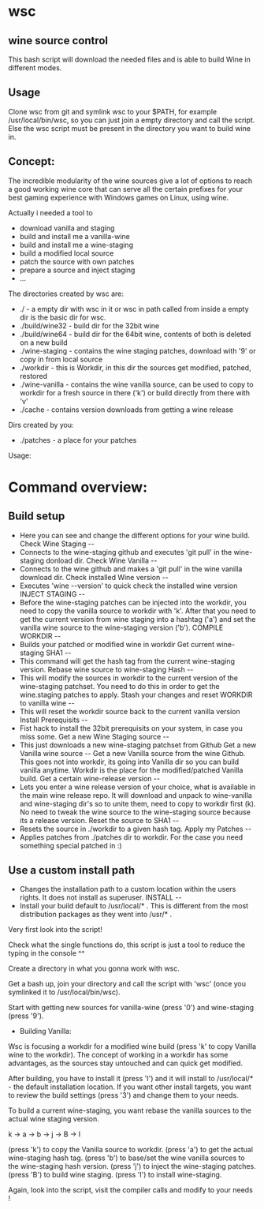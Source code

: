 # wsc
wine source control
--
This bash script will download the needed files and is able to build Wine in different modes.

Usage
--
Clone wsc from git and symlink wsc to your $PATH, for example /usr/local/bin/wsc, so you can just join a empty directory 
and call the script. Else the wsc script must be present in the directory you want to build wine in.

Concept:
--
The incredible modularity of the wine sources give a lot of options to reach a good working wine core that can serve all the 
certain prefixes for your best gaming experience with Windows games on Linux, using wine.

Actually i needed a tool to
- download vanilla and staging
- build and install me a vanilla-wine
- build and install me a wine-staging
- build a modified local source
- patch the source with own patches
- prepare a source and inject staging
- ...

The directories created by wsc are:

- ./              - a empty dir with wsc in it or wsc in path called from inside a empty dir is the basic dir for wsc.
- ./build/wine32  - build dir for the 32bit wine
- ./build/wine64  - build dir for the 64bit wine, contents of both is deleted on a new build
- ./wine-staging  - contains the wine staging patches, download with '9' or copy in from local source
- ./workdir       - this is Workdir, in this dir the sources get modified, patched, restored
- ./wine-vanilla  - contains the wine vanilla source, can be used to copy to workdir for a fresh source in there ('k') or build directly from there with 'v'
- ./cache         - contains version downloads from getting a wine release

Dirs created by you:
- ./patches       - a place for your patches

Usage:

Command overview:
==========================================================================================================

Build setup
--
- Here you can see and change the different options for your wine build.
Check Wine Staging
--
- Connects to the wine-staging github and executes 'git pull' in the wine-staging donload dir.
Check Wine Vanilla
--
- Connects to the wine github and makes a 'git pull' in the wine vanilla download dir.
Check installed Wine version
--
- Executes 'wine --version' to quick check the installed wine version
INJECT STAGING
--
- Before the wine-staging patches can be injected into the workdir, you need to copy the vanilla source to workdir with 'k'.
After that you need to get the current version from wine staging into a hashtag ('a') and set the vanilla wine source to the wine-staging version ('b').
COMPILE WORKDIR
--
- Builds your patched or modified wine in workdir
Get current wine-staging SHA1
--
- This command will get the hash tag from the current wine-staging version.
Rebase wine source to wine-staging Hash
--
- This will modify the sources in workdir to the current version of the wine-staging patchset.
You need to do this in order to get the wine.staging patches to apply.
Stash your changes and reset WORKDIR to vanilla wine
--
- This will reset the workdir source back to the current vanilla version
Install Prerequisits
--
- Fist hack to install the 32bit prerequisits on your system, in case you miss some.
Get a new Wine Staging source
--
- This just downloads a new wine-staging patchset from Github
Get a new Vanilla wine source
--
Get a new Vanilla source from the wine Github.
This goes not into workdir, its going into Vanilla dir so you can build vanilla anytime.
Workdir is the place for the modified/patched Vanilla build.
Get a certain wine-release version
--
- Lets you enter a wine release version of your choice, what is available in the main wine release repo. 
It will download and unpack to wine-vanilla and wine-staging dir's so to unite them, need to copy to workdir first (k).
No need to tweak the wine source to the wine-staging source because its a release version.
Reset the source to SHA1
--
- Resets the source in ./workdir to a given hash tag.
Apply my Patches
--
- Applies patches from ./patches dir to workdir.
For the case you need something special patched in :)

Use a custom install path
--
- Changes the installation path to a custom location within the users rights.
It does not install as superuser.
INSTALL
--
- Install your build default to /usr/local/* .
This is different from the most distribution packages as they went into /usr/* .

Very first look into the script!

Check what the single functions do, this script is just a tool to reduce the typing in the console ^^

Create a directory in what you gonna work with wsc.

Get a bash up, join your directory and call the script with 'wsc' (once you symlinked it to /usr/local/bin/wsc).

Start with getting new sources for vanilla-wine (press '0') and wine-staging (press '9').


- Building Vanilla:

Wsc is focusing a workdir for a modified wine build (press 'k' to copy Vanilla wine to the workdir).
The concept of working in a workdir has some advantages, as the sources stay untouched and can quick get modified.

After building, you have to install it (press 'I') and it will install to /usr/local/* - the default installation location.
If you want other install targets, you want to review the build settings (press '3') and change them to your needs.

To build a current wine-staging, you want rebase the vanilla sources to the actual wine staging version.

k -> a -> b -> j -> B -> I

(press 'k') to copy the Vanilla source to workdir.
(press 'a') to get the actual wine-staging hash tag.
(press 'b') to base/set the wine vanilla sources to the wine-staging hash version.
(press 'j') to inject the wine-staging patches.
(press 'B') to build wine staging.
(press 'I') to install wine-staging.

Again, look into the script, visit the compiler calls and modify to your needs !



